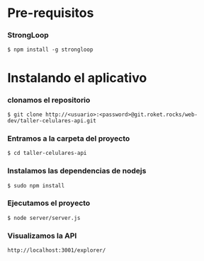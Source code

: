 # Pre-requisitos

### StrongLoop

```shell
$ npm install -g strongloop
```

# Instalando el aplicativo

### clonamos el repositorio

```shell
$ git clone http://<usuario>:<password>@git.roket.rocks/web-dev/taller-celulares-api.git
```

### Entramos a la carpeta del proyecto

```shell
$ cd taller-celulares-api
```

### Instalamos las dependencias de nodejs

```shell
$ sudo npm install
```

### Ejecutamos el proyecto
```shell
$ node server/server.js
```

### Visualizamos la API

```shell
http://localhost:3001/explorer/
```